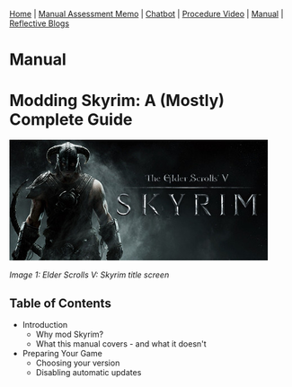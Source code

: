 [Home](index.md) | [Manual Assessment Memo](manual_assessment_memo.md) | [Chatbot](chatbot.md) | [Procedure Video](procedure_video.md) | [Manual](manual.md) | [Reflective Blogs](reflective_blogs.md)

# Manual 

# Modding Skyrim: A (Mostly) Complete Guide

![Elder Scrolls v: Skyrim](skyirm.jpg)

*Image 1: Elder Scrolls V: Skyrim title screen*

## Table of Contents

- Introduction
  - Why mod Skyrim?
  - What this manual covers - and what it doesn't
- Preparing Your Game
  - Choosing your version
  - Disabling automatic updates
